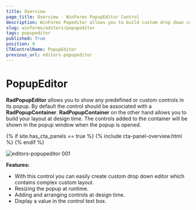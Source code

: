 ```yaml
---
title: Overview
page_title: Overview - WinForms PopupEditor Control
description: WinForms Popeditor allows you to build custom drop down controls. 
slug: winforms/editors/popupeditor
tags: popupeditor
published: True
position: 0
CTAControlName: PopupEditor
previous_url: editors-popupeditor
---
```


# PopupEditor

__RadPopupEditor__ allows you to show any predefined or custom controls in its popup. By default the control should be associated with a __RadPopupContainer__. __RadPopupContainer__ on the other hand allows you to build your layout at design time. The controls added to the container will be shown in the popup window when the popup is opened.

{% if site.has_cta_panels == true %}
{% include cta-panel-overview.html %}
{% endif %}

![editors-popupeditor 001](images/editors-popupeditor001.png)

__Features:__

* With this control you can easily create custom drop down editor which contains complex custom layout.
* Resizing the popup at runtime.
* Adding and arranging controls at design time.
* Display a value in the control text box.

